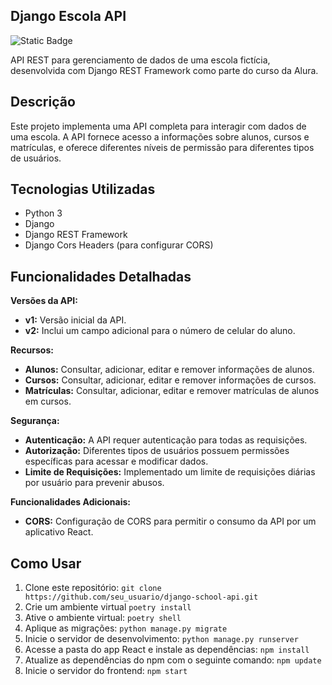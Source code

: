 ## Django Escola API
![Static Badge](https://img.shields.io/badge/Status-Finalizado-green)

API REST para gerenciamento de dados de uma escola fictícia, desenvolvida com Django REST Framework como parte do curso da Alura.

## Descrição

Este projeto implementa uma API completa para interagir com dados de uma escola. A API fornece acesso a informações sobre alunos, cursos e matrículas, e oferece diferentes níveis de permissão para diferentes tipos de usuários.

## Tecnologias Utilizadas

- Python 3
- Django
- Django REST Framework
- Django Cors Headers (para configurar CORS)

## Funcionalidades Detalhadas

**Versões da API:**

- **v1:** Versão inicial da API.
- **v2:** Inclui um campo adicional para o número de celular do aluno.

**Recursos:**

- **Alunos:** Consultar, adicionar, editar e remover informações de alunos.
- **Cursos:** Consultar, adicionar, editar e remover informações de cursos.
- **Matrículas:** Consultar, adicionar, editar e remover matrículas de alunos em cursos.

**Segurança:**

- **Autenticação:** A API requer autenticação para todas as requisições.
- **Autorização:** Diferentes tipos de usuários possuem permissões específicas para acessar e modificar dados.
- **Limite de Requisições:** Implementado um limite de requisições diárias por usuário para prevenir abusos.

**Funcionalidades Adicionais:**

- **CORS:** Configuração de CORS para permitir o consumo da API por um aplicativo React.

## Como Usar

1. Clone este repositório: `git clone https://github.com/seu_usuario/django-school-api.git`
2. Crie um ambiente virtual `poetry install`
3. Ative o ambiente virtual: `poetry shell`
4. Aplique as migrações: `python manage.py migrate`
5. Inicie o servidor de desenvolvimento: `python manage.py runserver`
6. Acesse a pasta do app React e instale as dependências: `npm install`
7. Atualize as dependências do npm com o seguinte comando: `npm update`
8. Inicie o servidor do frontend: `npm start`
